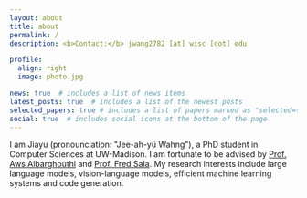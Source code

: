 ```yaml
---
layout: about
title: about
permalink: /
description: <b>Contact:</b> jwang2782 [at] wisc [dot] edu

profile:
  align: right
  image: photo.jpg

news: true  # includes a list of news items
latest_posts: true  # includes a list of the newest posts
selected_papers: true # includes a list of papers marked as "selected={true}"
social: true  # includes social icons at the bottom of the page
---
```

I am Jiayu (pronounciation: "Jee-ah-yü Wahng"), a PhD student in Computer Sciences at UW-Madison. I am fortunate to be advised by [Prof. Aws Albarghouthi](https://pages.cs.wisc.edu/~aws/) and [Prof. Fred Sala](https://pages.cs.wisc.edu/~fredsala/). My research interests include large language models, vision-language models, efficient machine learning systems and code generation.